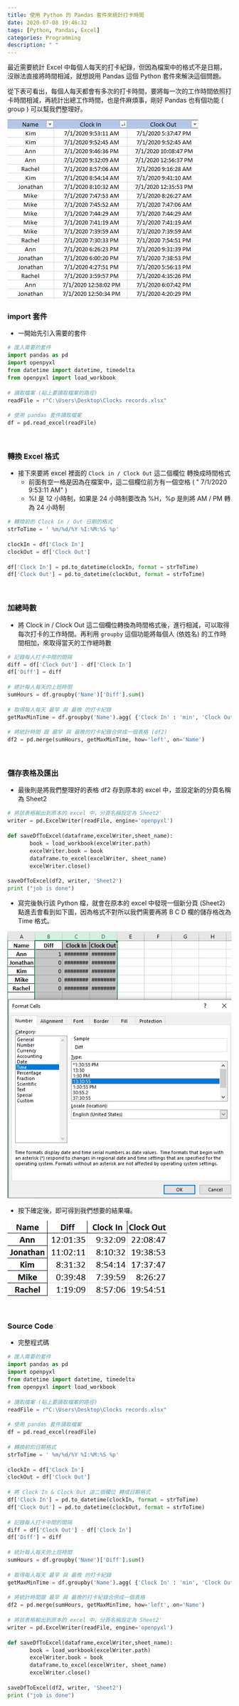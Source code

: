 ```yaml
---
title: 使用 Python 的 Pandas 套件來統計打卡時間
date: 2020-07-08 19:46:32
tags: [Python, Pandas, Excel]
categories: Programming
description: " "
---
```


最近需要統計 Excel 中每個人每天的打卡紀錄，但因為檔案中的格式不是日期，沒辦法直接將時間相減，就想說用 Pandas 這個 Python 套件來解決這個問題。

從下表可看出，每個人每天都會有多次的打卡時間，要將每一次的工作時間依照打卡時間相減，再統計出總工作時間，也是件麻煩事，剛好 Pandas 也有個功能 ( group ) 可以幫我們整理好。

![1-1](../images/1-1.png)

  
### import 套件
- 一開始先引入需要的套件

```python
# 匯入需要的套件
import pandas as pd
import openpyxl
from datetime import datetime, timedelta
from openpyxl import load_workbook

# 讀取檔案 (貼上要讀取檔案的路徑)
readFile = r"C:\Users\Desktop\Clocks records.xlsx"

# 使用 pandas 套件讀取檔案
df = pd.read_excel(readFile)
```

<br/>

### 轉換 Excel 格式
- 接下來要將 excel 裡面的 ```Clock in / Clock Out``` 這二個欄位 轉換成時間格式
    - 前面有空一格是因為在檔案中，這二個欄位前方有一個空格 ( " 7/1/2020 9:53:11 AM" )
    - %I 是 12 小時制，如果是 24 小時制要改為 %H，%p 是則將 AM / PM 轉為 24 小時制

```python
# 轉換前的 Clock in / Out 日期的格式
strToTime = ' %m/%d/%Y %I:%M:%S %p'

clockIn = df['Clock In']
clockOut = df['Clock Out']

df['Clock In'] = pd.to_datetime(clockIn, format = strToTime)
df['Clock Out'] = pd.to_datetime(clockOut, format = strToTime)
```

<br/>

### 加總時數
- 將 Clock in / Clock Out 這二個欄位轉換為時間格式後，進行相減，可以取得每次打卡的工作時間。再利用 ```groupby``` 這個功能將每個人 (依姓名) 的工作時間相加，來取得當天的工作總時數

```python
# 記錄每人打卡中間的間隔
diff = df['Clock Out'] - df['Clock In']
df['Diff'] = diff

# 總計每人每天的上班時間
sumHours = df.groupby('Name')['Diff'].sum()

# 取得每人每天 最早 與 最晚 的打卡紀錄
getMaxMinTime = df.groupby('Name').agg( {'Clock In' : 'min', 'Clock Out' : 'max'} )

# 將統計時間 跟 最早 與 最晚的打卡紀錄合併成一個表格 (df2)
df2 = pd.merge(sumHours, getMaxMinTime, how='left', on='Name')
```

<br/>

### 儲存表格及匯出
- 最後則是將我們整理好的表格 df2 存到原本的 excel 中，並設定新的分頁名稱為 Sheet2

```python
# 將該表格輸出到原本的 excel 中，分頁名稱設定為 Sheet2'
writer = pd.ExcelWriter(readFile, engine='openpyxl')

def saveDfToExcel(dataframe,excelWriter,sheet_name):
       book = load_workbook(excelWriter.path)
       excelWriter.book = book
       dataframe.to_excel(excelWriter, sheet_name)
       excelWriter.close()

saveDfToExcel(df2, writer, 'Sheet2')
print ("job is done")
```

- 寫完後執行該 Python 檔，就會在原本的 excel 中發現一個新分頁 (Sheet2)
點進去會看到如下圖，因為格式不對所以我們需要再將 B C D 欄的儲存格改為 Time 格式。

![1-2](../images/1-2.png)
<br>
- 按下確定後，即可得到我們想要的結果囉。

![1-3](../images/1-3.png)

<br>

### Source Code
- 完整程式碼

```python
# 匯入需要的套件
import pandas as pd
import openpyxl
from datetime import datetime, timedelta
from openpyxl import load_workbook

# 讀取檔案 (貼上要讀取檔案的路徑)
readFile = r"C:\Users\Desktop\Clocks records.xlsx"

# 使用 pandas 套件讀取檔案
df = pd.read_excel(readFile)

# 轉換前的日期格式
strToTime = ' %m/%d/%Y %I:%M:%S %p'

clockIn = df['Clock In']
clockOut = df['Clock Out']

# 將 Clock In & Clock Out 這二個欄位 轉成日期格式
df['Clock In'] = pd.to_datetime(clockIn, format = strToTime)
df['Clock Out'] = pd.to_datetime(clockOut, format = strToTime)

# 記錄每人打卡中間的間隔
diff = df['Clock Out'] - df['Clock In']
df['Diff'] = diff

# 統計每人每天的上班時間
sumHours = df.groupby('Name')['Diff'].sum()

# 取得每人每天 最早 與 最晚 的打卡紀錄
getMaxMinTime = df.groupby('Name').agg( {'Clock In' : 'min', 'Clock Out' : 'max'} )

# 將統計時間跟 最早 與 最晚的打卡紀錄合併成一個表格
df2 = pd.merge(sumHours, getMaxMinTime, how='left', on='Name')

# 將該表格輸出到原本的 excel 中，分頁名稱設定為 Sheet2'
writer = pd.ExcelWriter(readFile, engine='openpyxl')

def saveDfToExcel(dataframe,excelWriter,sheet_name):
       book = load_workbook(excelWriter.path)
       excelWriter.book = book
       dataframe.to_excel(excelWriter, sheet_name)
       excelWriter.close()

saveDfToExcel(df2, writer, 'Sheet2')
print ("job is done")
```